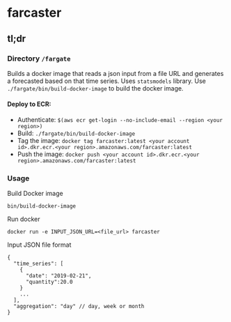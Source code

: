 # farcaster

## tl;dr
### Directory `/fargate`
Builds a docker image that reads a json input from a file URL and generates a forecasted based on that time series.
Uses `statsmodels` library.
Use `./fargate/bin/build-docker-image` to build the docker image.
#### Deploy to ECR:
- Authenticate: `$(aws ecr get-login --no-include-email --region <your region>)`
- Build: `./fargate/bin/build-docker-image`
- Tag the image: `docker tag farcaster:latest <your account id>.dkr.ecr.<your region>.amazonaws.com/farcaster:latest`
- Push the image: `docker push <your account id>.dkr.ecr.<your region>.amazonaws.com/farcaster:latest`


### Usage
Build Docker image
```
bin/build-docker-image
```

Run docker
```
docker run -e INPUT_JSON_URL=<file_url> farcaster
```

Input JSON file format
```
{
  "time_series": [
    {
      "date": "2019-02-21",
      "quantity":20.0
    }
    ...
  ],
  "aggregation": "day" // day, week or month
}
```
